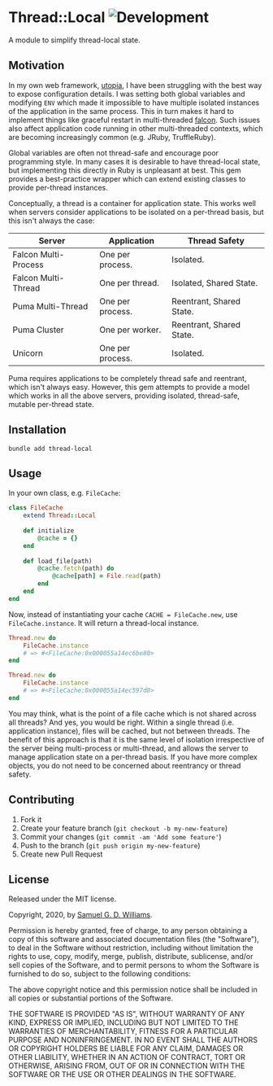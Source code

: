# Thread::Local ![Development](https://github.com/socketry/thread-local/workflows/Development/badge.svg?branch=master)

A module to simplify thread-local state.

## Motivation

In my own web framework, [utopia](https://github.com/socketry/utopia), I have been struggling with the best way to expose configuration details. I was setting both global variables and modifying `ENV` which made it impossible to have multiple isolated instances of the application in the same process. This in turn makes it hard to implement things like graceful restart in multi-threaded [falcon](https://github.com/socketry/falcon). Such issues also affect application code running in other multi-threaded contexts, which are becoming increasingly common (e.g. JRuby, TruffleRuby).

Global variables are often not thread-safe and encourage poor programming style. In many cases it is desirable to have thread-local state, but implementing this directly in Ruby is unpleasant at best. This gem provides a best-practice wrapper which can extend existing classes to provide per-thread instances.

Conceptually, a thread is a container for application state. This works well when servers consider applications to be isolated on a per-thread basis, but this isn't always the case:

| Server               | Application      | Thread Safety            |
|----------------------|------------------|--------------------------|
| Falcon Multi-Process | One per process. | Isolated.                |
| Falcon Multi-Thread  | One per thread.  | Isolated, Shared State.  |
| Puma Multi-Thread    | One per process. | Reentrant, Shared State. |
| Puma Cluster         | One per worker.  | Reentrant, Shared State. |
| Unicorn              | One per process. | Isolated.                |

Puma requires applications to be completely thread safe and reentrant, which isn't always easy. However, this gem attempts to provide a model which works in all the above servers, providing isolated, thread-safe, mutable per-thread state.

## Installation

```
bundle add thread-local
```

## Usage

In your own class, e.g. `FileCache`:

```ruby
class FileCache
	extend Thread::Local
	
	def initialize
		@cache = {}
	end
	
	def load_file(path)
		@cache.fetch(path) do
			@cache[path] = File.read(path)
		end
	end
end
```

Now, instead of instantiating your cache `CACHE = FileCache.new`, use `FileCache.instance`. It will return a thread-local instance.

```ruby
Thread.new do
	FileCache.instance
	# => #<FileCache:0x000055a14ec6be80>
end

Thread.new do
	FileCache.instance
	# => #<FileCache:0x000055a14ec597d0>
end
```

You may think, what is the point of a file cache which is not shared across all threads? And yes, you would be right. Within a single thread (i.e. application instance), files will be cached, but not between threads. The benefit of this approach is that it is the same level of isolation irrespective of the server being multi-process or multi-thread, and allows the server to manage application state on a per-thread basis. If you have more complex objects, you do not need to be concerned about reentrancy or thread safety.

## Contributing

1. Fork it
2. Create your feature branch (`git checkout -b my-new-feature`)
3. Commit your changes (`git commit -am 'Add some feature'`)
4. Push to the branch (`git push origin my-new-feature`)
5. Create new Pull Request

## License

Released under the MIT license.

Copyright, 2020, by [Samuel G. D. Williams](https://www.codeotaku.com).

Permission is hereby granted, free of charge, to any person obtaining a copy
of this software and associated documentation files (the "Software"), to deal
in the Software without restriction, including without limitation the rights
to use, copy, modify, merge, publish, distribute, sublicense, and/or sell
copies of the Software, and to permit persons to whom the Software is
furnished to do so, subject to the following conditions:

The above copyright notice and this permission notice shall be included in
all copies or substantial portions of the Software.

THE SOFTWARE IS PROVIDED "AS IS", WITHOUT WARRANTY OF ANY KIND, EXPRESS OR
IMPLIED, INCLUDING BUT NOT LIMITED TO THE WARRANTIES OF MERCHANTABILITY,
FITNESS FOR A PARTICULAR PURPOSE AND NONINFRINGEMENT. IN NO EVENT SHALL THE
AUTHORS OR COPYRIGHT HOLDERS BE LIABLE FOR ANY CLAIM, DAMAGES OR OTHER
LIABILITY, WHETHER IN AN ACTION OF CONTRACT, TORT OR OTHERWISE, ARISING FROM,
OUT OF OR IN CONNECTION WITH THE SOFTWARE OR THE USE OR OTHER DEALINGS IN
THE SOFTWARE.
